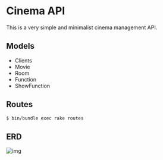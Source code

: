 # Cinema API

This is a very simple and minimalist cinema management API.

## Models

- Clients
- Movie
- Room
- Function
- ShowFunction

## Routes
```bash
$ bin/bundle exec rake routes
```
## ERD

![img](https://i.postimg.cc/bJYF4kfp/Screenshot-from-2019-07-29-18-36-33.png)
